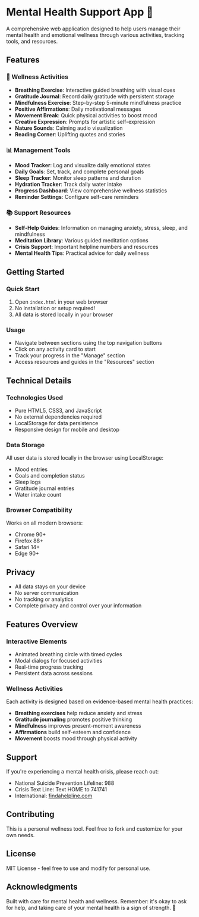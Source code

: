 # Mental Health Support App 🌟

A comprehensive web application designed to help users manage their mental health and emotional wellness through various activities, tracking tools, and resources.

## Features

### 🧘 Wellness Activities
- **Breathing Exercise**: Interactive guided breathing with visual cues
- **Gratitude Journal**: Record daily gratitude with persistent storage
- **Mindfulness Exercise**: Step-by-step 5-minute mindfulness practice
- **Positive Affirmations**: Daily motivational messages
- **Movement Break**: Quick physical activities to boost mood
- **Creative Expression**: Prompts for artistic self-expression
- **Nature Sounds**: Calming audio visualization
- **Reading Corner**: Uplifting quotes and stories

### 📊 Management Tools
- **Mood Tracker**: Log and visualize daily emotional states
- **Daily Goals**: Set, track, and complete personal goals
- **Sleep Tracker**: Monitor sleep patterns and duration
- **Hydration Tracker**: Track daily water intake
- **Progress Dashboard**: View comprehensive wellness statistics
- **Reminder Settings**: Configure self-care reminders

### 📚 Support Resources
- **Self-Help Guides**: Information on managing anxiety, stress, sleep, and mindfulness
- **Meditation Library**: Various guided meditation options
- **Crisis Support**: Important helpline numbers and resources
- **Mental Health Tips**: Practical advice for daily wellness

## Getting Started

### Quick Start
1. Open `index.html` in your web browser
2. No installation or setup required!
3. All data is stored locally in your browser

### Usage
- Navigate between sections using the top navigation buttons
- Click on any activity card to start
- Track your progress in the "Manage" section
- Access resources and guides in the "Resources" section

## Technical Details

### Technologies Used
- Pure HTML5, CSS3, and JavaScript
- No external dependencies required
- LocalStorage for data persistence
- Responsive design for mobile and desktop

### Data Storage
All user data is stored locally in the browser using LocalStorage:
- Mood entries
- Goals and completion status
- Sleep logs
- Gratitude journal entries
- Water intake count

### Browser Compatibility
Works on all modern browsers:
- Chrome 90+
- Firefox 88+
- Safari 14+
- Edge 90+

## Privacy

- All data stays on your device
- No server communication
- No tracking or analytics
- Complete privacy and control over your information

## Features Overview

### Interactive Elements
- Animated breathing circle with timed cycles
- Modal dialogs for focused activities
- Real-time progress tracking
- Persistent data across sessions

### Wellness Activities
Each activity is designed based on evidence-based mental health practices:
- **Breathing exercises** help reduce anxiety and stress
- **Gratitude journaling** promotes positive thinking
- **Mindfulness** improves present-moment awareness
- **Affirmations** build self-esteem and confidence
- **Movement** boosts mood through physical activity

## Support

If you're experiencing a mental health crisis, please reach out:
- National Suicide Prevention Lifeline: 988
- Crisis Text Line: Text HOME to 741741
- International: [findahelpline.com](https://findahelpline.com)

## Contributing

This is a personal wellness tool. Feel free to fork and customize for your own needs.

## License

MIT License - feel free to use and modify for personal use.

## Acknowledgments

Built with care for mental health and wellness. Remember: it's okay to ask for help, and taking care of your mental health is a sign of strength. 💙